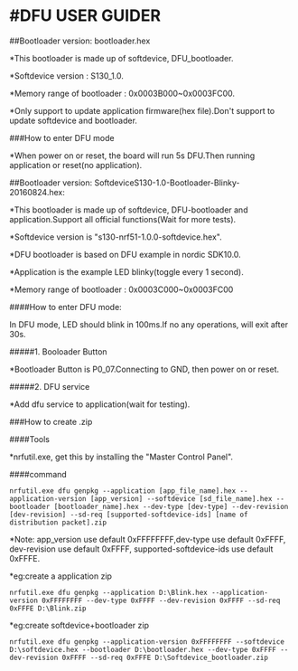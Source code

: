 #DFU USER GUIDER
====

##Bootloader version: bootloader.hex

  *This bootloader is made up of softdevice, DFU_bootloader.

  *Softdevice version : S130_1.0.

  *Memory range of bootloader : 0x0003B000~0x0003FC00.

  *Only support to update application firmware(hex file).Don't support to update softdevice and bootloader.

###How to enter DFU mode

  *When power on or reset, the board will run 5s DFU.Then running application or reset(no application).

##Bootloader version: SoftdeviceS130-1.0-Bootloader-Blinky-20160824.hex:

 *This bootloader is made up of softdevice, DFU-bootloader and application.Support all official functions(Wait for more tests).

 *Softdevice version is "s130-nrf51-1.0.0-softdevice.hex".

 *DFU bootloader is based on DFU example in nordic SDK10.0.

 *Application is the example LED blinky(toggle every 1 second).

 *Memory range of bootloader : 0x0003C000~0x0003FC00


####How to enter DFU mode:

In DFU mode, LED should blink in 100ms.If no any operations, will exit after 30s.

#####1. Booloader Button

 *Bootloader Button is P0_07.Connecting to GND, then power on or reset.

#####2. DFU service

 *Add dfu service to application(wait for testing).

###How to create .zip 

####Tools

 *nrfutil.exe, get this by installing the "Master Control Panel".

####command

````
nrfutil.exe dfu genpkg --application [app_file_name].hex --application-version [app_version] --softdevice [sd_file_name].hex --bootloader [bootloader_name].hex --dev-type [dev-type] --dev-revision [dev-revision] --sd-req [supported-softdevice-ids] [name of distribution packet].zip
````
 *Note: app_version use default 0xFFFFFFFF,dev-type use default 0xFFFF, dev-revision use default 0xFFFF, supported-softdevice-ids use default 0xFFFE.

 *eg:create a application zip
```
nrfutil.exe dfu genpkg --application D:\Blink.hex --application-version 0xFFFFFFFF --dev-type 0xFFFF --dev-revision 0xFFFF --sd-req 0xFFFE D:\Blink.zip
```

 *eg:create softdevice+bootloader zip
```
nrfutil.exe dfu genpkg --application-version 0xFFFFFFFF --softdevice D:\softdevice.hex --bootloader D:\bootloader.hex --dev-type 0xFFFF --dev-revision 0xFFFF --sd-req 0xFFFE D:\Softdevice_bootloader.zip
```